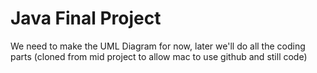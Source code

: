 # Java Final Project

We need to make the UML Diagram for now, later we'll do all the coding parts (cloned from mid project to allow mac to use github and still code)
